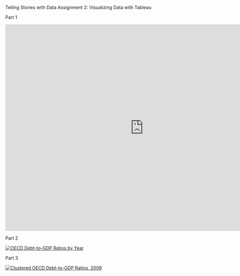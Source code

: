Telling Stories with Data Assignment 2: Visualizing Data with Tableau

Part 1

<iframe src="https://data.oecd.org/chart/7kq3" width="860" height="645" style="border: 0" mozallowfullscreen="true" webkitallowfullscreen="true" allowfullscreen="true"><a href="https://data.oecd.org/chart/7kq3" target="_blank">OECD Chart: General government debt, Total, % of GDP, Annual, 2022</a></iframe>

Part 2

<div class='tableauPlaceholder' id='viz1706558694664' style='position: relative'><noscript><a href='#'><img alt='OECD Debt-to-GDP Ratios by Year ' src='https:&#47;&#47;public.tableau.com&#47;static&#47;images&#47;ts&#47;tswd_assignment1&#47;OECDDebt-to-GDPRatiosbyYear&#47;1_rss.png' style='border: none' /></a></noscript><object class='tableauViz'  style='display:none;'><param name='host_url' value='https%3A%2F%2Fpublic.tableau.com%2F' /> <param name='embed_code_version' value='3' /> <param name='site_root' value='' /><param name='name' value='tswd_assignment1&#47;OECDDebt-to-GDPRatiosbyYear' /><param name='tabs' value='no' /><param name='toolbar' value='yes' /><param name='static_image' value='https:&#47;&#47;public.tableau.com&#47;static&#47;images&#47;ts&#47;tswd_assignment1&#47;OECDDebt-to-GDPRatiosbyYear&#47;1.png' /> <param name='animate_transition' value='yes' /><param name='display_static_image' value='yes' /><param name='display_spinner' value='yes' /><param name='display_overlay' value='yes' /><param name='display_count' value='yes' /><param name='language' value='en-US' /></object></div>                <script type='text/javascript'>                    
  var divElement = document.getElementById('viz1706558694664');                    
  var vizElement = divElement.getElementsByTagName('object')[0];                    
  vizElement.style.width='100%';vizElement.style.height=(divElement.offsetWidth*0.75)+'px';                    
  var scriptElement = document.createElement('script');                    
  scriptElement.src = 'https://public.tableau.com/javascripts/api/viz_v1.js';                    
  vizElement.parentNode.insertBefore(scriptElement, vizElement);                
</script>

Part 3
<div class='tableauPlaceholder' id='viz1706558738665' style='position: relative'><noscript><a href='#'><img alt='Clustered OECD Debt-to-GDP Ratios, 2009 ' src='https:&#47;&#47;public.tableau.com&#47;static&#47;images&#47;ts&#47;tswd_assignment1&#47;ClusteredOECDDebt-to-GDPRatios2009&#47;1_rss.png' style='border: none' /></a></noscript><object class='tableauViz'  style='display:none;'><param name='host_url' value='https%3A%2F%2Fpublic.tableau.com%2F' /> <param name='embed_code_version' value='3' /> <param name='site_root' value='' /><param name='name' value='tswd_assignment1&#47;ClusteredOECDDebt-to-GDPRatios2009' /><param name='tabs' value='no' /><param name='toolbar' value='yes' /><param name='static_image' value='https:&#47;&#47;public.tableau.com&#47;static&#47;images&#47;ts&#47;tswd_assignment1&#47;ClusteredOECDDebt-to-GDPRatios2009&#47;1.png' /> <param name='animate_transition' value='yes' /><param name='display_static_image' value='yes' /><param name='display_spinner' value='yes' /><param name='display_overlay' value='yes' /><param name='display_count' value='yes' /><param name='language' value='en-US' /><param name='filter' value='publish=yes' /></object></div>
<script type='text/javascript'>
  var divElement = document.getElementById('viz1706558738665');                    
  var vizElement = divElement.getElementsByTagName('object')[0];                    
  vizElement.style.width='100%';vizElement.style.height=(divElement.offsetWidth*0.75)+'px';                    
  var scriptElement = document.createElement('script');                    
  scriptElement.src = 'https://public.tableau.com/javascripts/api/viz_v1.js';                    
  vizElement.parentNode.insertBefore(scriptElement, vizElement);                
</script>
